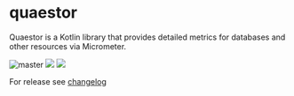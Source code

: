 # quaestor

Quaestor is a Kotlin library that provides detailed metrics for databases and other resources via Micrometer.

![master](https://github.com/sksamuel/quaestor/workflows/master/badge.svg)
[<img src="https://img.shields.io/maven-central/v/com.sksamuel.quaestor/quaestor-postgres.svg?label=latest%20release"/>](http://search.maven.org/#search%7Cga%7C1%7Cquaestor)
[<img src="https://img.shields.io/nexus/s/https/oss.sonatype.org/com.sksamuel.quaestor/quaestor-postgres.svg?label=latest%20snapshot&style=plastic"/>](https://oss.sonatype.org/content/repositories/snapshots/com/sksamuel/quaestor/)

For release see [changelog](changelog.md)
